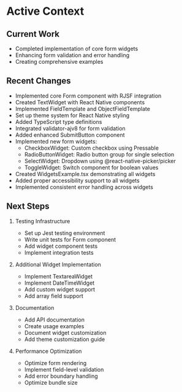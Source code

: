 # Active Context

## Current Work
- Completed implementation of core form widgets
- Enhancing form validation and error handling
- Creating comprehensive examples

## Recent Changes
- Implemented core Form component with RJSF integration
- Created TextWidget with React Native components
- Implemented FieldTemplate and ObjectFieldTemplate
- Set up theme system for React Native styling
- Added TypeScript type definitions
- Integrated validator-ajv8 for form validation
- Added enhanced SubmitButton component
- Implemented new form widgets:
  - CheckboxWidget: Custom checkbox using Pressable
  - RadioButtonWidget: Radio button group for single selection
  - SelectWidget: Dropdown using @react-native-picker/picker
  - ToggleWidget: Switch component for boolean values
- Created WidgetsExample.tsx demonstrating all widgets
- Added proper accessibility support to all widgets
- Implemented consistent error handling across widgets

## Next Steps
1. Testing Infrastructure
   - Set up Jest testing environment
   - Write unit tests for Form component
   - Add widget component tests
   - Implement integration tests

2. Additional Widget Implementation
   - Implement TextareaWidget
   - Implement DateTimeWidget
   - Add custom widget support
   - Add array field support

3. Documentation
   - Add API documentation
   - Create usage examples
   - Document widget customization
   - Add theme customization guide

4. Performance Optimization
   - Optimize form rendering
   - Implement field-level validation
   - Add error boundary handling
   - Optimize bundle size
